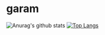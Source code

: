 # garam

![Anurag's github stats](https://github-readme-stats.vercel.app/api?username=LeeGaramm&hide=contribs,stars&show_icons=true)
[![Top Langs](https://github-readme-stats.vercel.app/api/top-langs/?username=LeeGaramm)](https://github.com/anuraghazra/github-readme-stats)


